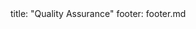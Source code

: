 <frontmatter>
title: "Quality Assurance"
footer: footer.md
</frontmatter>

<include src="navbar.md" boilerplate />

<include src="container-inPage-asFlat.md" boilerplate />